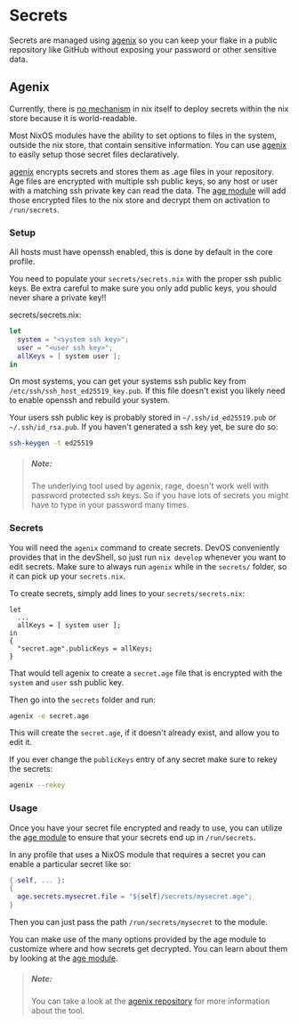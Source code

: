 # Secrets
Secrets are managed using [agenix][agenix]
so you can keep your flake in a public repository like GitHub without
exposing your password or other sensitive data.

## Agenix
Currently, there is [no mechanism][secrets-issue] in nix itself to deploy secrets
within the nix store because it is world-readable.

Most NixOS modules have the ability to set options to files in the system, outside
the nix store, that contain sensitive information. You can use [agenix][agenix]
to easily setup those secret files declaratively.

[agenix][agenix] encrypts secrets and stores them as .age files in your repository.
Age files are encrypted with multiple ssh public keys, so any host or user with a
matching ssh private key can read the data. The [age module][age module] will add those
encrypted files to the nix store and decrypt them on activation to `/run/secrets`.

### Setup
All hosts must have openssh enabled, this is done by default in the core profile.

You need to populate your `secrets/secrets.nix` with the proper ssh public keys.
Be extra careful to make sure you only add public keys, you should never share a
private key!!

secrets/secrets.nix:
```nix
let
  system = "<system ssh key>";
  user = "<user ssh key>";
  allKeys = [ system user ];
in
```

On most systems, you can get your systems ssh public key from `/etc/ssh/ssh_host_ed25519_key.pub`. If
this file doesn't exist you likely need to enable openssh and rebuild your system.

Your users ssh public key is probably stored in `~/.ssh/id_ed25519.pub` or
`~/.ssh/id_rsa.pub`. If you haven't generated a ssh key yet, be sure do so:
```sh
ssh-keygen -t ed25519
```

> ##### _Note:_
> The underlying tool used by agenix, rage, doesn't work well with password protected
> ssh keys. So if you have lots of secrets you might have to type in your password many
> times.


### Secrets
You will need the `agenix` command to create secrets. DevOS conveniently provides that
in the devShell, so just run `nix develop` whenever you want to edit secrets. Make sure
to always run `agenix` while in the `secrets/` folder, so it can pick up your `secrets.nix`.

To create secrets, simply add lines to your `secrets/secrets.nix`:
```
let
  ...
  allKeys = [ system user ];
in
{
  "secret.age".publicKeys = allKeys;
}
```
That would tell agenix to create a `secret.age` file that is encrypted with the `system`
and `user` ssh public key.

Then go into the `secrets` folder and run:
```sh
agenix -e secret.age
```
This will create the `secret.age`, if it doesn't already exist, and allow you to edit it.

If you ever change the `publicKeys` entry of any secret make sure to rekey the secrets:
```sh
agenix --rekey
```

### Usage
Once you have your secret file encrypted and ready to use, you can utilize the [age module][age module]
to ensure that your secrets end up in `/run/secrets`.

In any profile that uses a NixOS module that requires a secret you can enable a particular secret like so:

```nix
{ self, ... }:
{
  age.secrets.mysecret.file = "${self}/secrets/mysecret.age";
}
```


Then you can just pass the path `/run/secrets/mysecret` to the module.

You can make use of the many options provided by the age module to customize where and how
secrets get decrypted. You can learn about them by looking at the
[age module][age module].


> ##### _Note:_
> You can take a look at the [agenix repository][agenix] for more information
> about the tool.

[agenix]: https://github.com/ryantm/agenix
[age module]: https://github.com/ryantm/agenix/blob/master/modules/age.nix
[secrets-issue]: https://github.com/NixOS/nix/issues/8
